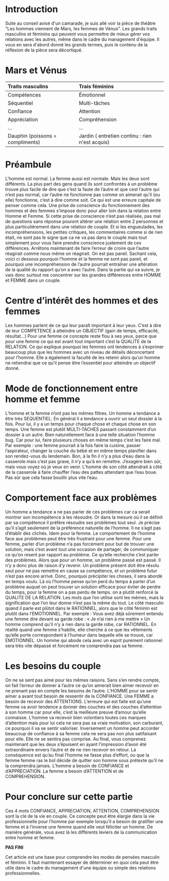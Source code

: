# Introduction #

Suite au conseil avisé d'un camarade, je suis allé voir la pièce de théâtre "Les hommes viennent de Mars, les femmes de Vénus". Les grands traits masculins et féminins qui peuvent vous permettre de mieux gérer vos relations avec les autres, même dans le cadre du management d'équipe. Il vous en sera d'abord donné les grands termes, puis le contenu de la réflexion de la pièce sera décortiqué.

# Mars et Vénus #

| Traits masculins | Trais féminins |
|:-----------------|:----------------|
| Compétences | Émotionnel |
| Séquentiel | Multi-tâches |
| Confiance | Attention |
| Appréciation | Compréhension |
| ... | ... |
| Dauphin (poissons = compliments) | Jardin ( entretien continu : rien n'est acquis) |

# Préambule #

L’homme est normal. La femme aussi est normale. Mais les deux sont différents. La plus part des gens quand ils sont confrontés à un problème trouve plus facile de dire que c’est la faute de l’autre et que cest l’autre qui n’est pas normal, car l’autre ne fonctionne pas comme on aimerait qu’il (ou elle) fonctionne, c’est à dire comme soit. Ce qui est une erreure capitale de penser comme cela.
Une prise de conscience du fonctionnement des hommes et des femmes s’impose donc pour aller loin dans la relation entre Homme et Femme.
Si cette prise de conscience n’est pas réalisée, pas mal de questions sans réponse pouront altérer une relation entre 2 personnes et plus particulièrement dans une relation de couple.
Et si les engueulades, les incompréhensions, les petites critiques, les commentaires comme si de rien était, ne sont pas le signe que ca ne va pas dans le couple mais tout simplement pour vous faire prendre conscience justement de ces différences.
Arrêtons maintenant de faire l’erreur de croire que l’autre réagirait comme nous même on réagirait. On est pas pareil. Sachant cela, voici ci dessous pourquoi l’homme et la femme ne sont pas pareil, et pourquoi une incompréhension de l’autre pourrait entraîner une altération de la qualité du rapport qu’on a avec l’autre.
Dans la partie qui va suivre, je vais donc surtout me concentrer sur les grandes différences entre HOMME et FEMME dans un couple.


# Centre d’intérêt des hommes et des femmes #

Les hommes parlent de ce qui leur paraît important à leur yeux. C’est à dire de leur COMPETENCE à atteindre un OBJECTIF (gain de temps, efficacité, résultat…)
Pour une femme ce concepte reste flou à ses yeux, parce que pour une femme ce qui est avant tout important c’est la QUALITE de la RELATION. Ce qui explique pourquoi les femmes ont tendences à s’exprimer beaucoup plus que les hommes avec un niveau de détails déconcertant pour l’homme. Elle a également la faculté de les retenir alors qu’un homme ne retiendrai que ce qu’il pense être l’essentiel pour atteindre un objectif donné.

# Mode de fonctionnement entre homme et femme #

L’homme et la femme n’ont pas les mêmes filtres.
Un homme a tendance a être très SEQUENTIEL. En général il a tendance a ouvrir un seul dossier à la fois. Pour lui, il y a un temps pour chaque chose et chaque chose en son temps.
Une femme est plutôt MULTI-TACHES passant constamment d’un dossier à un autre.
Bien naturellement face à une telle situation l’homme bug. Car pour lui, faire plusieurs choses en même temps c’est les faire mal.
Par exemple : une femme pourrait à la fois faire la cuisine, passer l’aspirateur, changer la couche du bébé et en même temps planifier dans son rendez-vous du lendemain. Bon, à la fin il n’y a plus d’eau dans la casserole mais c’est pas grave, il n’y a qu’à en remettre. J’exagère bien sûr, mais vous voyez où je veux en venir. L’homme de son côté attendrait à côté de la casserole à faire chauffer l’eau des pattes attendant que l’eau boue. Pas sûr que cela fasse bouillir plus vite l’eau.

# Comportement face aux problèmes #

Un homme a tendance a ne pas parler de ces problèmes car ca serait montrer son incompétence à les résoudre. Or dans la mesure où il se définit par sa compétence il préfère résoudre ses problèmes tout seul. Je précise qu’il s’agit seulement de la préférence naturelle de l’homme. Il ne s’agit pas d’établir des clichés. Idem pour la femme.
Le comportement de l’homme face aux problèmes peut être très frustrant pour une femme. Pour une femme, parler d’un problème n’a pas forcément pour but de trouver une solution, mais c’est avant tout une occasion de partager, de communiquer ce qu’on resent par rapport au problème. Ce qu’elle recherche c’est parler des problèmes.
Alors que pour un homme, un problème passé est passé. Il n’y a donc plus de raison d’y revenir. Un problème présent doit être résolu seul pour ne pas remettre en cause sa compétence, et un problème futur n’est pas encore arrivé. Donc, pourquoi précipiter les choses, il sera abordé en temps voulu.
Là où l’homme pense qu’on perd du temps à parler d’un problème auquel on peut trouver un solution efficace pour éviter de perdre du temps, pour la femme on a pas perdu de temps. on a plutôt renforcé la QUALITE DE LA RELATION.
Les mots que l’on utilise sont les mêmes, mais la signification que l’on leur donne n’est pas la même du tout.
Le côté masculin quand il parle est plûtot dans le RATIONNEL, alors que le côté féminin est plutôt dans l’EMOTIONNEL.
Par exemple : Vous avez déjà sûrement entendu une femme dire devant sa garde robe : « Je n’ai rien à me mettre »
Un homme comprend qu’il n’y a rien dans la garde robe, car RATIONNEL.
En réalité quand une femme s’habille, elle cherche à ce que les vêtements qu’elle porte correspondent à l’humeur dans laquelle elle se trouve, car EMOTIONNEL.
Un homme qui abode cela avec un esprit purement rationnel sera très vite dépassé et forcément ne comprendra pas sa femme.

# Les besoins du couple #

On ne se sent pas aimé pour les mêmes raisons.
Sans s’en rendre compte, on fait l’erreur de donner à l’autre ce qu’on aimerait bien aimer recevoir en ne prenant pas en compte les besoins de l’autre.
L’HOMME pour se sentir aimer a avant tout besoin de ressentir de la CONFIANCE.
Une FEMME a besoin de recevoir des ATTENTIONS.
L’erreure qui est faite est qu’une femme va avoir tendence a donner des couches et des couches d’attention à son homme car pour elle, c’est la meilleure preuve d’amour qu’elle connaisse.
L’homme va recevoir bien volontiers toutes ces marques d’attention mais pour lui cela ne sera pas sa vraie motivation, son carburant, ce pourquoi il va se sentir valoriser.
Inversement un homme peut accorder beaucoup de confiance à sa femme cela ne sera pas non plus satifaisant pour elle. Elle ne se sentira pas comprise.
Au final, vous comprenez maintenant que les deux s’épuisent en ayant l’impression d’avoir été extraordinaire envers l’autre et de ne rien recevoir en retour.
La conséquence est qu’au final l’homme ne fasse plus d’effort, ou que la femme femme ras le bol décide de quitter son homme sous prétexte qu’il ne la comprendra jamais.
L’homme a besoin de CONFIANCE et d’APPRECIATION.
La femme a besoin d’ATTENTION et de COMPREHENSION.

# Pour conclure sur cette partie #

Ces 4 mots CONFIANCE, APPRECIATION, ATTENTION, COMPREHENSION sont la clé de la vie en couple. Ce concepte peut être élargie dans la vie professionnelle pour l’homme par exemple lorsqu’il a besoin de gratifier une femme et à l’inverse une femme quand elle veut féliciter un homme. De manière générale, vous avez là les différents leviers de la communication entre homme et femme.


**PAS FINI**

Cet article est une base pour comprendre les modes de pensées masculin et féminin. Il faut maintenant essayer de déterminer en quoi cela peut être utile dans le cadre du management d'une équipe ou simple des relations professionnelles.